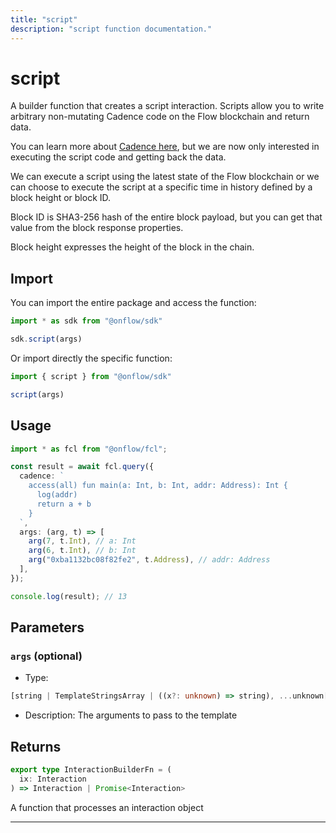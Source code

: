 ```yaml
---
title: "script"
description: "script function documentation."
---
```


<!-- THIS DOCUMENT IS AUTO-GENERATED FROM [onflow/sdk/src/build/build-script.ts](https://github.com/onflow/fcl-js/tree/master/packages/sdk/src/build/build-script.ts). DO NOT EDIT MANUALLY -->

# script

A builder function that creates a script interaction. Scripts allow you to write arbitrary non-mutating Cadence code on the Flow blockchain and return data.

You can learn more about [Cadence here](https://cadence-lang.org/docs/language), but we are now only interested in executing the script code and getting back the data.

We can execute a script using the latest state of the Flow blockchain or we can choose to execute the script at a specific time in history defined by a block height or block ID.

Block ID is SHA3-256 hash of the entire block payload, but you can get that value from the block response properties.

Block height expresses the height of the block in the chain.

## Import

You can import the entire package and access the function:

```typescript
import * as sdk from "@onflow/sdk"

sdk.script(args)
```

Or import directly the specific function:

```typescript
import { script } from "@onflow/sdk"

script(args)
```

## Usage

```typescript
import * as fcl from "@onflow/fcl";

const result = await fcl.query({
  cadence: `
    access(all) fun main(a: Int, b: Int, addr: Address): Int {
      log(addr)
      return a + b
    }
  `,
  args: (arg, t) => [
    arg(7, t.Int), // a: Int
    arg(6, t.Int), // b: Int
    arg("0xba1132bc08f82fe2", t.Address), // addr: Address
  ],
});

console.log(result); // 13
```

## Parameters

### `args` (optional)


- Type: 
```typescript
[string | TemplateStringsArray | ((x?: unknown) => string), ...unknown[]]
```
- Description: The arguments to pass to the template


## Returns

```typescript
export type InteractionBuilderFn = (
  ix: Interaction
) => Interaction | Promise<Interaction>
```


A function that processes an interaction object

---